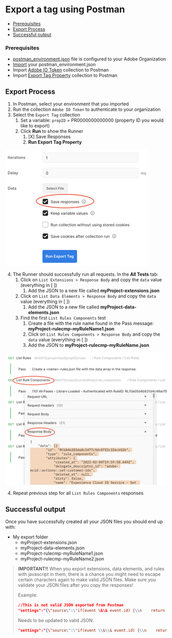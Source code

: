 # Export a tag using Postman

<!-- START doctoc generated TOC please keep comment here to allow auto update -->
<!-- DON'T EDIT THIS SECTION, INSTEAD RE-RUN doctoc TO UPDATE -->

  - [Prerequisites](#prerequisites)
- [Export Process](#export-process)
- [Successful output](#successful-output)

<!-- END doctoc generated TOC please keep comment here to allow auto update -->

### Prerequisites

* [postman_environment.json](environment.md) file is configured to your Adobe Organization
* [Import](https://testfully.io/blog/import-from-postman/#import-postman-environments) your postman_environment.json
* Import [Adobe IO Token](../collections/Adobe%20IO%20Token.postman_collection.json) collection to Postman
* Import [Export Tag Property](../collections/Export%20Tag%20Property.postman_collection.json) collection to Postman

## Export Process

1. In Postman, select your environment that you imported
2. Run the collection `Adobe IO Token` to authenticate to your organization
3. Select the `Export Tag` collection
   1. Set a variable: `propID` = PR0000000000000 (property ID you would like to export)
   2. Click **Run** to show the Runner
      1. [X] Save Responses
      2. **Run Export Tag Property**

<img src="links/exportTagCollection/Screen Shot 2022-02-11 at 5.20.38 PM.png" alt="Screen Shot 2022-02-11 at 5.20.38 PM" style="zoom:50%;" />

4. The Runner should successfully run all requests. In the **All Tests** tab:
   1. Click on `List Extensions > Response Body` and copy the `data` value (everything in [ ])
      1. Add the JSON to a new file called **myProject-extensions.json**
   2. Click on `List Data Elements > Response Body` and copy the `data` value (everything in [ ])
      1. Add the JSON to a new file called **myProject-data-elements.json**
   3. Find the first `List Rules Components` test
      1. Create a file with the rule name found in the Pass message: **myProject-rulecmp-myRuleName1.json**
      2. Click on `List Rules Components > Response Body` and copy the `data` value (everything in [ ])
      3. Add the JSON to **myProject-rulecmp-myRuleName.json**

<img src="links/exportTagCollection/Screen Shot 2022-02-11 at 5.19.16 PM.png" alt="Screen Shot 2022-02-11 at 5.19.16 PM" style="zoom:50%;" />

   4. Repeat previous step for all `List Rules Components` responses

## Successful output
Once you have successfully created all your JSON files you should end up with:

 - My export folder
   + myProject-extensions.json
   + myProject-data-elements.json
   + myProject-rulecmp-myRuleName1.json
   + myProject-rulecmp-myRuleName2.json

> **IMPORTANT!!** When you export extensions, data elements, and rules  with javascript in them, there is a chance you might need to escape certain characters again to make valid JSON files. Make sure you validate your JSON files after you copy the responses!
>
> Example:
>
> ```json
> //This is not valid JSON exported from Postman
> "settings":"{\"source\":\"if(event \&\& event.id) {\\n    return event.id;\\n}\"}"
> ```
>
> Needs to be updated to valid JSON:
>
> ```json
> "settings":"{\"source\":\"if(event \\&\\& event.id) {\\n    return event.id;\\n}\"}"
> ```
